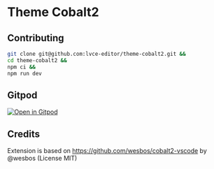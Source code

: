# Theme Cobalt2

## Contributing

```sh
git clone git@github.com:lvce-editor/theme-cobalt2.git &&
cd theme-cobalt2 &&
npm ci &&
npm run dev
```

## Gitpod

[![Open in Gitpod](https://gitpod.io/button/open-in-gitpod.svg)](https://gitpod.io/#https://github.com/lvce-editor/theme-cobalt2)

## Credits

Extension is based on https://github.com/wesbos/cobalt2-vscode by @wesbos (License MIT)
